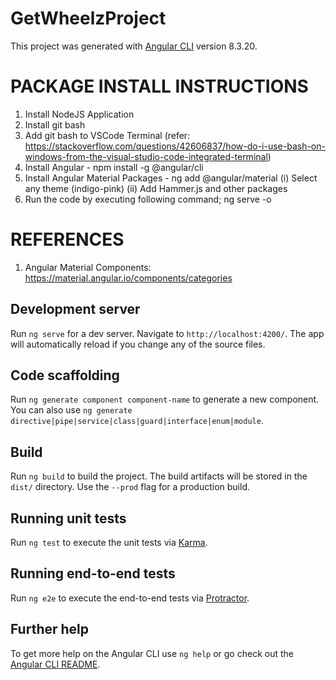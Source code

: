 # GetWheelzProject

This project was generated with [Angular CLI](https://github.com/angular/angular-cli) version 8.3.20.

# PACKAGE INSTALL INSTRUCTIONS
1. Install NodeJS Application
2. Install git bash
3. Add git bash to VSCode Terminal (refer: https://stackoverflow.com/questions/42606837/how-do-i-use-bash-on-windows-from-the-visual-studio-code-integrated-terminal)
4. Install Angular -
    npm install -g @angular/cli
5. Install Angular Material Packages -
    ng add @angular/material
        (i)   Select any theme (indigo-pink)
        (ii)  Add Hammer.js and other packages
6. Run the code by executing following command;
    ng serve -o

# REFERENCES
1. Angular Material Components: https://material.angular.io/components/categories

## Development server

Run `ng serve` for a dev server. Navigate to `http://localhost:4200/`. The app will automatically reload if you change any of the source files.

## Code scaffolding

Run `ng generate component component-name` to generate a new component. You can also use `ng generate directive|pipe|service|class|guard|interface|enum|module`.

## Build

Run `ng build` to build the project. The build artifacts will be stored in the `dist/` directory. Use the `--prod` flag for a production build.

## Running unit tests

Run `ng test` to execute the unit tests via [Karma](https://karma-runner.github.io).

## Running end-to-end tests

Run `ng e2e` to execute the end-to-end tests via [Protractor](http://www.protractortest.org/).

## Further help

To get more help on the Angular CLI use `ng help` or go check out the [Angular CLI README](https://github.com/angular/angular-cli/blob/master/README.md).
